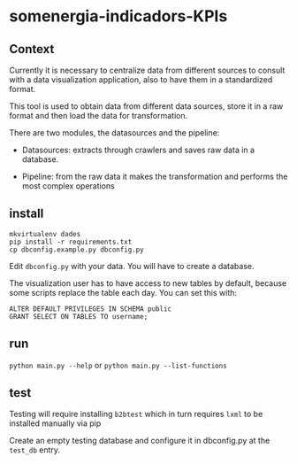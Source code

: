 # somenergia-indicadors-KPIs

## Context 

Currently it is necessary to centralize data from different sources to consult with a data visualization application, also to have them in a standardized format.

This tool is used to obtain data from different data sources, store it in a raw format and then load the data for transformation.

There are two modules, the datasources and the pipeline:

- Datasources: extracts through crawlers and saves raw data in a database.

- Pipeline: from the raw data it makes the transformation and performs the most complex operations



## install

```
mkvirtualenv dades
pip install -r requirements.txt
cp dbconfig.example.py dbconfig.py
```

Edit `dbconfig.py` with your data. You will have to create a database.

The visualization user has to have access to new tables by default, because some scripts replace the table each day. You can set this with:

```
ALTER DEFAULT PRIVILEGES IN SCHEMA public
GRANT SELECT ON TABLES TO username;
```

## run

`python main.py --help` or `python main.py --list-functions`

## test


Testing will require installing `b2btest` which in turn requires `lxml` to be installed manually via pip

Create an empty testing database and configure it in dbconfig.py at the `test_db` entry.




